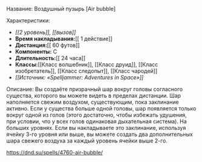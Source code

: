 Название: Воздушный пузырь \[Air bubble] 

Характеристики:
- *[[2 уровень]], [[вызов]]*
- **Время накладывания:**[[ 1 действие]]
- **Дистанция:**[[ 60 футов]]
- **Компоненты:** С
- **Длительность:**[[ 24 часа]]
- **Классы:**[[Класс  волшебник]], [[Класс друид]], [[Класс изобретатель]], [[Класс следопыт]], [[Класс чародей]]
- *[[Источник: «Spelljammer: Adventures in Space»]]*

Описание:
Вы создаёте призрачный шар вокруг головы согласного существа, которого вы можете видеть в пределах дистанции. Шар наполняется свежим воздухом, существующим, пока заклинание активно. Если у существа больше одной головы, шар появляется только вокруг одной из голов (этого достаточно, чтобы избежать удушения, при условии, что у всех голов одинаковая дыхательная система).
На больших уровнях. Если вы накладываете это заклинание, используя ячейку 3-го уровня или выше, вы можете создать два дополнительных шара свежего воздуха за каждый уровень ячейки выше 2-го.

https://dnd.su/spells/4760-air-bubble/